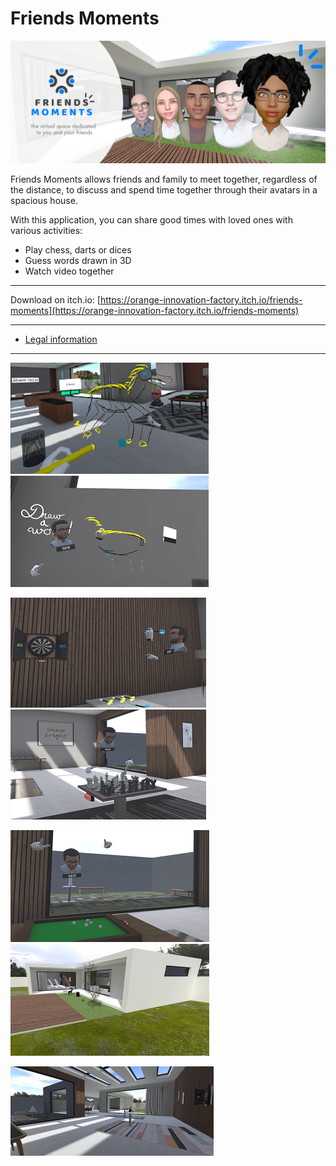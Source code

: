 # Friends Moments

![Friends moments](friendsmoments.png)

Friends Moments allows friends and family to meet together, regardless of the distance, to discuss and spend time together through their avatars in a spacious house.

With this application, you can share good times with loved ones with various activities:
- Play chess, darts or dices
- Guess words drawn in 3D
- Watch video together

----

Download on itch.io: [https://orange-innovation-factory.itch.io/friends-moments](https://orange-innovation-factory.itch.io/friends-moments)

----

* [Legal information](Legals.md)

----
[![Image Draw A word - Drawer](img/FM1_thumbnail.png)](img/FM1.png)
[![Image Draw A word - Guesser](img/FM2_thumbnail.png)](img/FM2.png)

[![Image Darts](img/FM3_thumbnail.png)](img/FM3.png)
[![Image Chess](img/FM4_thumbnail.png)](img/FM4.png)

[![Image Dices](img/FM5_thumbnail.png)](img/FM5.png)
[![Image House1](img/FM6_thumbnail.jpg)](img/FM6.jpg)

[![Image House2](img/FM7_thumbnail.jpg)](img/FM7.jpg)
